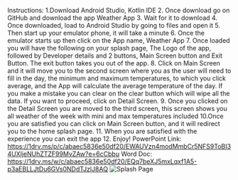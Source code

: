 Instructions:
 1.Download Android Studio, Kotlin IDE
 2. Once download go on GitHub and download the app Weather App
 3. Wait for it to download 
 4. Once downloaded, load to Android Studio by going to files and open it
 5. Then start up your emulator phone, it will take a minute
 6. Once the emulator starts up then click on the App name, Weather App
 7. Once loaded you will have the following on your splash page, The Logo of the app, followed by Developer details and 2 buttons, Main Screen button and Exit Button. The exit button takes you out of the app.
 8. Click on Main Screen and it will move you to the second screen where you as the user will need to fill in the day, the minimum and maximum temperatures, to which you click average, and the App will calculate the average temperature of the day. If you make a mistake you can clear on the clear button which will wipe all the data. If you want to proceed, click on Detail Screen.
 9. Once you clicked on the Detail Screen you are moved to the third screen, this screen shows you all weather of the week with mini and max temperatures included 
 10.Once you are satisfied you can click on Main Screen button, and it will redirect you to the home splash page. 
 11. When you are satisfied with the experience you can exit the app 
 12. Enjoy!
PowerPoint Link: https://1drv.ms/p/c/abaec5836e50df20/EWAUVzn4modMmbCr5NFS9ToBI34UXljeNUhZTZF99MvZAw?e=6cCbbu 
Word Doc: https://1drv.ms/w/c/abaec5836e50df20/EQq7beXJ5mxLqxf1A5-p3aEBLLJtDu6GVs0NDdTJzlJ8AQ
![Splash Page ](https://github.com/vickylicious05/Practicum-Exam/assets/164025839/6da9d95a-1fcf-40d5-a403-29ce565e20f4)

